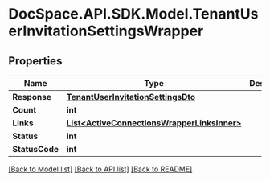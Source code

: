 # DocSpace.API.SDK.Model.TenantUserInvitationSettingsWrapper

## Properties

Name | Type | Description | Notes
------------ | ------------- | ------------- | -------------
**Response** | [**TenantUserInvitationSettingsDto**](TenantUserInvitationSettingsDto.md) |  | [optional] 
**Count** | **int** |  | [optional] 
**Links** | [**List&lt;ActiveConnectionsWrapperLinksInner&gt;**](ActiveConnectionsWrapperLinksInner.md) |  | [optional] 
**Status** | **int** |  | [optional] 
**StatusCode** | **int** |  | [optional] 

[[Back to Model list]](../README.md#documentation-for-models) [[Back to API list]](../README.md#documentation-for-api-endpoints) [[Back to README]](../README.md)

